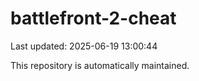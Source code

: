 # battlefront-2-cheat

Last updated: 2025-06-19 13:00:44

This repository is automatically maintained.
